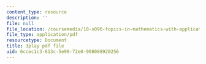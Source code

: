 ```yaml
---
content_type: resource
description: ''
file: null
file_location: /coursemedia/18-s096-topics-in-mathematics-with-applications-in-finance-fall-2013/6ccec1c3613c5e9072e0908088920256_f9XFM8YLccg.pdf
file_type: application/pdf
resourcetype: Document
title: 3play pdf file
uid: 6ccec1c3-613c-5e90-72e0-908088920256
---
```

